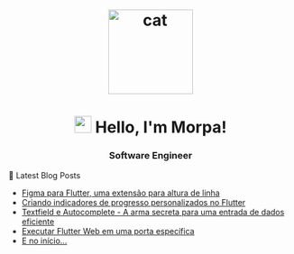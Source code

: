 
<h1 align="center">
  <img src="https://media.giphy.com/media/xFkgeu7dhfgqqxJqmj/giphy.gif" alt="cat" width="150px" />
</h1>
</h1>

<h1 align="center">
  <img src="https://media.giphy.com/media/hvRJCLFzcasrR4ia7z/giphy.gif" width="30px"> Hello, I'm Morpa!
</h1>

<h3 align="center">Software Engineer</h3>


📕  Latest Blog Posts
<!-- BLOG-POST-LIST:START -->
- [Figma para Flutter, uma extensão para altura de linha](https://morpa.site/blog/figma-flutter/)
- [Criando indicadores de progresso personalizados no Flutter](https://morpa.site/blog/custom-loader/)
- [Textfield e Autocomplete - A arma secre­ta para uma entrada de dados eficiente](https://morpa.site/blog/textfield-autocomplete/)
- [Executar Flutter Web em uma porta específica](https://morpa.site/blog/specific-port/)
- [E no início...](https://morpa.site/blog/at-beginning/)
<!-- BLOG-POST-LIST:END -->
